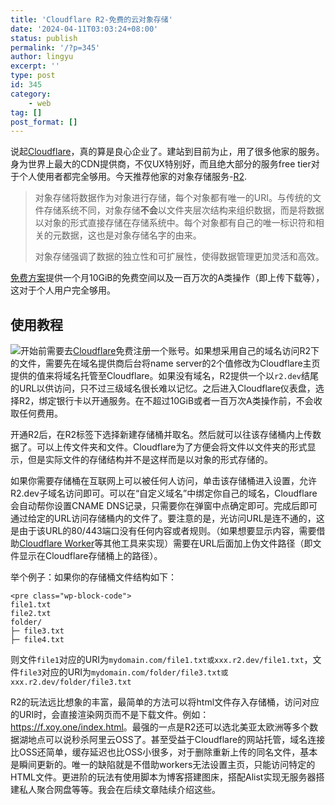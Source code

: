 ```yaml
---
title: 'Cloudflare R2-免费的云对象存储'
date: '2024-04-11T03:03:24+08:00'
status: publish
permalink: '/?p=345'
author: lingyu
excerpt: ''
type: post
id: 345
category:
    - web
tag: []
post_format: []
---
```

说起[Cloudflare](https://cloudflare.com)，真的算是良心企业了。建站到目前为止，用了很多他家的服务。身为世界上最大的CDN提供商，不仅UX特别好，而且绝大部分的服务free tier对于个人使用者都完全够用。今天推荐他家的对象存储服务-[R2](https://developers.cloudflare.com/r2/).

> 对象存储将数据作为对象进行存储，每个对象都有唯一的URI。与传统的文件存储系统不同，对象存储**不会**以文件夹层次结构来组织数据，而是将数据以对象的形式直接存储在存储系统中。每个对象都有自己的唯一标识符和相关的元数据，这也是对象存储名字的由来。
> 
> 对象存储强调了数据的独立性和可扩展性，使得数据管理更加灵活和高效。

[免费方案](https://developers.cloudflare.com/r2/pricing/#class-a-operations)提供一个月10GiB的免费空间以及一百万次的A类操作（即上传下载等），这对于个人用户完全够用。

使用教程
----

![](../uploads/2024/04/image.png)开始前需要去[Cloudflare](https://cloudflare.com)免费注册一个账号。如果想采用自己的域名访问R2下的文件，需要先在域名提供商后台将name server的2个值修改为Cloudflare主页提供的值来将域名托管至Cloudflare。如果没有域名，R2提供一个以`r2.dev`结尾的URL以供访问，只不过三级域名很长难以记忆。之后进入Cloudflare仪表盘，选择R2，绑定银行卡以开通服务。在不超过10GiB或者一百万次A类操作前，不会收取任何费用。

开通R2后，在R2标签下选择新建存储桶并取名。然后就可以往该存储桶内上传数据了。可以上传文件夹和文件。Cloudflare为了方便会将文件以文件夹的形式显示，但是实际文件的存储结构并不是这样而是以对象的形式存储的。

如果你需要存储桶在互联网上可以被任何人访问，单击该存储桶进入设置，允许R2.dev子域名访问即可。可以在“自定义域名”中绑定你自己的域名，Cloudflare会自动帮你设置CNAME DNS记录，只需要你在弹窗中点确定即可。完成后即可通过给定的URL访问存储桶内的文件了。要注意的是，光访问URL是连不通的，这是由于该URL的80/443端口没有任何内容或者规则。（如果想要显示内容，需要借助[Cloudflare Worker](https://developers.cloudflare.com/workers/)等其他工具来实现）需要在URL后面加上伪文件路径（即文件显示在Cloudflare存储桶上的路径）。

举个例子：如果你的存储桶文件结构如下：

```
<pre class="wp-block-code">
file1.txt
file2.txt
folder/
├─ file3.txt
├─ file4.txt

```

则文件`file1`对应的URI为`mydomain.com/file1.txt或xxx.r2.dev/file1.txt`，文件`file3`对应的URI为`mydomain.com/folder/file3.txt或xxx.r2.dev/folder/file3.txt`

R2的玩法远比想象的丰富，最简单的方法可以将html文件存入存储桶，访问对应的URI时，会直接渲染网页而不是下载文件。例如：<https://f.xoy.one/index.html>。最强的一点是R2还可以选北美亚太欧洲等多个数据湖地点可以说秒杀阿里云OSS了。甚至受益于Cloudflare的网站托管，域名连接比OSS还简单，缓存延迟也比OSS小很多，对于删除重新上传的同名文件，基本是瞬间更新的。唯一的缺陷就是不借助workers无法设置主页，只能访问特定的HTML文件。更进阶的玩法有使用脚本为博客搭建图床，搭配Alist实现无服务器搭建私人聚合网盘等等。我会在后续文章陆续介绍这些。

<script src="../widgets/a11y-m.js"></script>